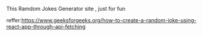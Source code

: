 This Ramdom Jokes Generator site , just for fun

reffer:https://www.geeksforgeeks.org/how-to-create-a-random-joke-using-react-app-through-api-fetching
